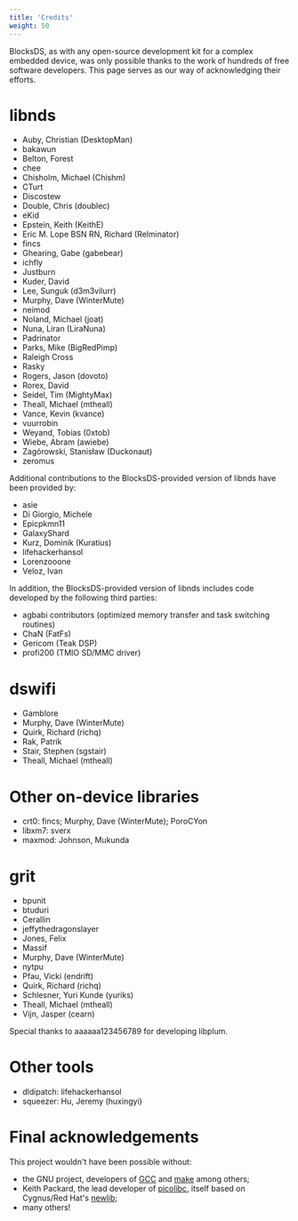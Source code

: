 ```yaml
---
title: 'Credits'
weight: 50
---
```


BlocksDS, as with any open-source development kit for a complex embedded device, was only possible thanks to the work of hundreds of free software developers. This page serves as our way of acknowledging their efforts.

# libnds

- Auby, Christian (DesktopMan)
- bakawun
- Belton, Forest
- chee
- Chisholm, Michael (Chishm)
- CTurt
- Discostew
- Double, Chris (doublec)
- eKid
- Epstein, Keith (KeithE)
- Eric M. Lope BSN RN, Richard (Relminator)
- fincs
- Ghearing, Gabe (gabebear)
- ichfly
- Justburn
- Kuder, David
- Lee, Sunguk (d3m3vilurr)
- Murphy, Dave (WinterMute)
- neimod
- Noland, Michael (joat)
- Nuna, Liran (LiraNuna)
- Padrinator
- Parks, Mike (BigRedPimp)
- Raleigh Cross
- Rasky
- Rogers, Jason (dovoto)
- Rorex, David
- Seidel, Tim (MightyMax)
- Theall, Michael (mtheall)
- Vance, Kevin (kvance)
- vuurrobin
- Weyand, Tobias (0xtob)
- Wiebe, Abram (awiebe)
- Zagórowski, Stanisław (Duckonaut)
- zeromus

Additional contributions to the BlocksDS-provided version of libnds have been provided by:

- asie
- Di Giorgio, Michele
- Epicpkmn11
- GalaxyShard
- Kurz, Dominik (Kuratius)
- lifehackerhansol
- Lorenzooone
- Veloz, Ivan

In addition, the BlocksDS-provided version of libnds includes code developed by the following third parties:

- agbabi contributors (optimized memory transfer and task switching routines)
- ChaN (FatFs)
- Gericom (Teak DSP)
- profi200 (TMIO SD/MMC driver)

# dswifi

- Gamblore
- Murphy, Dave (WinterMute)
- Quirk, Richard (richq)
- Rak, Patrik
- Stair, Stephen (sgstair)
- Theall, Michael (mtheall)

# Other on-device libraries

- crt0: fincs; Murphy, Dave (WinterMute); PoroCYon
- libxm7: sverx
- maxmod: Johnson, Mukunda

# grit

- bpunit
- btuduri
- Cerallin
- jeffythedragonslayer
- Jones, Felix
- Massif
- Murphy, Dave (WinterMute)
- nytpu
- Pfau, Vicki (endrift)
- Quirk, Richard (richq)
- Schlesner, Yuri Kunde (yuriks)
- Theall, Michael (mtheall)
- Vijn, Jasper (cearn)

Special thanks to aaaaaa123456789 for developing libplum.

# Other tools

- dldipatch: lifehackerhansol
- squeezer: Hu, Jeremy (huxingyi)

# Final acknowledgements

This project wouldn't have been possible without:

- the GNU project, developers of [GCC](https://gcc.gnu.org/) and [make](https://www.gnu.org/software/make/) among others;
- Keith Packard, the lead developer of [picolibc](https://github.com/picolibc/picolibc), itself based on Cygnus/Red Hat's [newlib](https://sourceware.org/newlib/);
- many others!

